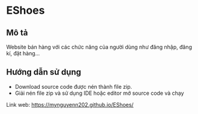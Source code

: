 # EShoes

## Mô tả

Website bán hàng với các chức năng của người dùng như đăng nhập, đăng kí, đặt hàng...

## Hướng dẫn sử dụng
- Download source code được nén thành file zip. 
- Giải nén file zip và sử dụng IDE hoặc editor mở source code và chạy 

Link web: https://mynguyenn202.github.io/EShoes/
